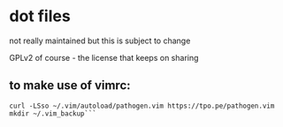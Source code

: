 # dot files
not really maintained but this is subject to change


GPLv2 of course - the license that keeps on sharing

## to make use of vimrc:
```mkdir -p ~/.vim/autoload ~/.vim/bundle && \
curl -LSso ~/.vim/autoload/pathogen.vim https://tpo.pe/pathogen.vim
mkdir ~/.vim_backup```

